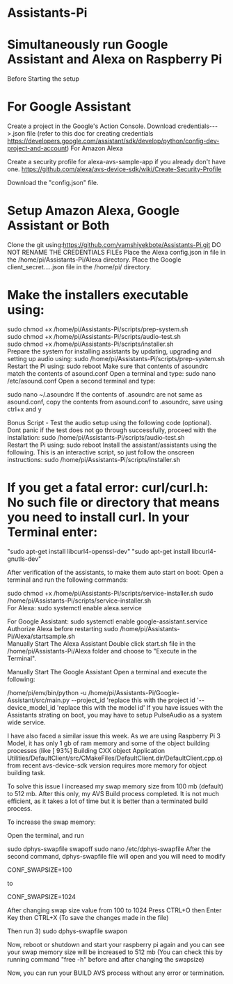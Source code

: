 # Assistants-Pi
# Simultaneously run Google Assistant and Alexa on Raspberry Pi
Before Starting the setup

# For Google Assistant

Create a project in the Google's Action Console.
Download credentials--->.json file (refer to this doc for creating credentials https://developers.google.com/assistant/sdk/develop/python/config-dev-project-and-account)
For Amazon Alexa

Create a security profile for alexa-avs-sample-app if you already don't have one.
https://github.com/alexa/avs-device-sdk/wiki/Create-Security-Profile

Download the "config.json" file.

# Setup Amazon Alexa, Google Assistant or Both
Clone the git using:https://github.com/vamshiyekbote/Assistants-Pi.git
DO NOT RENAME THE CREDENTIALS FILEs
Place the Alexa config.json in file in the /home/pi/Assistants-Pi/Alexa directory.
Place the Google client_secret.....json file in the /home/pi/ directory.

# Make the installers executable using:
sudo chmod +x /home/pi/Assistants-Pi/scripts/prep-system.sh    
sudo chmod +x /home/pi/Assistants-Pi/scripts/audio-test.sh   
sudo chmod +x /home/pi/Assistants-Pi/scripts/installer.sh  
Prepare the system for installing assistants by updating, upgrading and setting up audio using:
sudo /home/pi/Assistants-Pi/scripts/prep-system.sh
Restart the Pi using:
sudo reboot
Make sure that contents of asoundrc match the contents of asound.conf
Open a terminal and type:
sudo nano /etc/asound.conf
Open a second terminal and type:

sudo nano ~/.asoundrc
If the contents of .asoundrc are not same as asound.conf, copy the contents from asound.conf to .asoundrc, save using ctrl+x and y

Bonus Script - Test the audio setup using the following code (optional). Dont panic if the test does not go through successfully, proceed with the installation:
sudo /home/pi/Assistants-Pi/scripts/audio-test.sh  
Restart the Pi using:
sudo reboot
Install the assistant/assistants using the following. This is an interactive script, so just follow the onscreen instructions:
sudo /home/pi/Assistants-Pi/scripts/installer.sh  

# If you get a fatal error: curl/curl.h: No such file or directory that means you need to install curl. In your Terminal enter:

"sudo apt-get install libcurl4-openssl-dev"
"sudo apt-get install libcurl4-gnutls-dev"

After verification of the assistants, to make them auto start on boot:
Open a terminal and run the following commands:

sudo chmod +x /home/pi/Assistants-Pi/scripts/service-installer.sh
sudo /home/pi/Assistants-Pi/scripts/service-installer.sh  
For Alexa:
sudo systemctl enable alexa.service  

For Google Assistant:
sudo systemctl enable google-assistant.service  
Authorize Alexa before restarting
sudo /home/pi/Assistants-Pi/Alexa/startsample.sh  
Manually Start The Alexa Assistant
Double click start.sh file in the /home/pi/Assistants-Pi/Alexa folder and choose to "Execute in the Terminal".

Manually Start The Google Assistant
Open a terminal and execute the following:

/home/pi/env/bin/python -u /home/pi/Assistants-Pi/Google-Assistant/src/main.py --project_id 'replace this with the project id '--device_model_id 'replace this with the model id'
If you have issues with the Assistants strating on boot, you may have to setup PulseAudio as a system wide service.


I have also faced a similar issue this week. As we are using Raspberry Pi 3 Model, it has only 1 gb of ram memory and some of the object building processes (like [ 93%] Building CXX object Application Utilities/DefaultClient/src/CMakeFiles/DefaultClient.dir/DefaultClient.cpp.o) from recent avs-device-sdk version requires more memory for object building task.

To solve this issue I increased my swap memory size from 100 mb (default) to 512 mb. After this only, my AVS Build process completed. It is not much efficient, as it takes a lot of time but it is better than a terminated build process.

To increase the swap memory:

Open the terminal, and run

sudo dphys-swapfile swapoff
sudo nano /etc/dphys-swapfile
After the second command, dphys-swapfile file will open and you will need to modify

CONF_SWAPSIZE=100

to

CONF_SWAPSIZE=1024

After changing swap size value from 100 to 1024
Press CTRL+O then Enter Key then CTRL+X
(To save the changes made in the file)

Then run
3) sudo dphys-swapfile swapon

Now, reboot or shutdown and start your raspberry pi again and you can see your swap memory size will be increased to 512 mb
(You can check this by running command "free -h" before and after changing the swapsize)

Now, you can run your BUILD AVS process without any error or termination.
